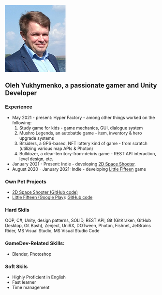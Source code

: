 ![image](/assets/images/small.jpg)

## Oleh Yukhymenko, a passionate gamer and Unity Developer

### Experience


- May 2021 - present: Hyper Factory - among other things worked on the following:
  1. Study game for kids - game mechanics, GUI, dialogue system
  2. Mushro Legends, an autobattle game - item, inventory & hero upgrade systems
  3. Bitsiders, a GPS-based, NFT lottery kind of game -  from scratch (utilizing various map APIs & Photon)
  4. Bulldozer, a clear-territory-from-debris game - REST API interaction, level design, etc.
- January 2021 - Present: Indie - developing [2D Space Shooter](https://github.com/Jukol/Space_Shooter/tree/master).
- August 2020 - January 2021: Indie - developing [Little Fifteen](https://github.com/Jukol/Fifteen) game

### Own Pet Projects
- [2D Space Shooter (GitHub code)](https://github.com/Jukol/Space_Shooter/tree/master)
- [Little Fifteen (Google Play)](https://play.google.com/store/apps/details?id=com.OlehYukhymenko.Fifteen): [GitHub code](https://github.com/Jukol/Fifteen)

### Hard Skils

OOP, C#, Unity, design patterns, SOLID, REST API, Git (GitKraken, GitHub Desktop, Git Bash), Zenject, UniRX, DOTween, Photon, Fishnet, JetBrains Rider, MS Visual Studio, MS Visual Studio Code

### GameDev-Related Skills:

- Blender, Photoshop

### Soft Skils

-	Highly Proficient in English
- Fast learner
- Time management
